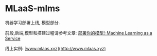 # MLaaS-mlms

机器学习部署上线, 模型部分. 

前段,后端,模型和搭建过程请参考文章: [部署你的模型!-Machine Learning as a Service](https://www.jianshu.com/p/d9be7f7e37f0)

线上实例: [www.mlaas.xyz](http://www.mlaas.xyz)
